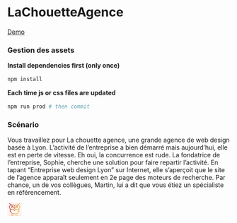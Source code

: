 # LaChouetteAgence

[Demo](https://ranamara.github.io/LaChouetteAgence/index.html)

### Gestion des assets

**Install dependencies first (only once)**
```bash
npm install 
```

**Each time __js__ or __css__ files are updated**
```bash
npm run prod # then commit
```

### Scénario

Vous travaillez pour La chouette agence, une grande agence de web design basée à Lyon. L’activité de l’entreprise a bien démarré mais aujourd’hui, elle est en perte de vitesse. Eh oui, la concurrence est rude. La fondatrice de l’entreprise, Sophie, cherche une solution pour faire repartir l’activité. En tapant “Entreprise web design Lyon” sur Internet, elle s’aperçoit que le site de l’agence apparaît seulement en 2e page des moteurs de recherche. Par chance, un de vos collègues, Martin, lui a dit que vous étiez un spécialiste en référencement.


![alt text](https://github.com/RanaMara/LaChouetteAgence/blob/master/favicon.jpg)
